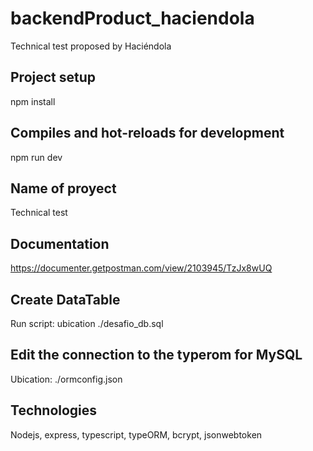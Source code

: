 # backendProduct_haciendola

Technical test proposed by Haciéndola

## Project setup

npm install

## Compiles and hot-reloads for development

npm run dev

## Name of proyect

Technical test

## Documentation

https://documenter.getpostman.com/view/2103945/TzJx8wUQ

## Create DataTable

Run script: ubication ./desafio_db.sql

## Edit the connection to the typerom for MySQL

Ubication: ./ormconfig.json

## Technologies

Nodejs, express, typescript, typeORM, bcrypt, jsonwebtoken
